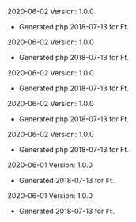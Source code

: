 2020-06-02 Version: 1.0.0
- Generated php 2018-07-13 for Ft.

2020-06-02 Version: 1.0.0
- Generated php 2018-07-13 for Ft.

2020-06-02 Version: 1.0.0
- Generated php 2018-07-13 for Ft.

2020-06-02 Version: 1.0.0
- Generated php 2018-07-13 for Ft.

2020-06-02 Version: 1.0.0
- Generated php 2018-07-13 for Ft.

2020-06-01 Version: 1.0.0
- Generated 2018-07-13 for `Ft`.

2020-06-01 Version: 1.0.0
- Generated 2018-07-13 for `Ft`.

